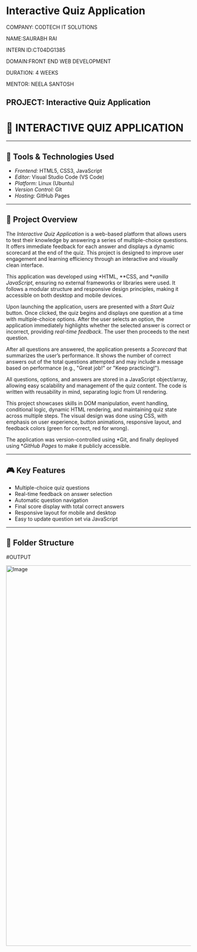 # Interactive Quiz Application

COMPANY: CODTECH IT SOLUTIONS

NAME:SAURABH RAI

INTERN ID:CT04DG1385

DOMAIN:FRONT END WEB DEVELOPMENT

DURATION: 4 WEEKS

MENTOR: NEELA SANTOSH

## PROJECT: Interactive Quiz Application

# 🧠 INTERACTIVE QUIZ APPLICATION

---

## 🧰 Tools & Technologies Used

- *Frontend:* HTML5, CSS3, JavaScript  
- *Editor:* Visual Studio Code (VS Code)  
- *Platform:* Linux (Ubuntu)  
- *Version Control:* Git  
- *Hosting:* GitHub Pages

---

## 📝 Project Overview

The *Interactive Quiz Application* is a web-based platform that allows users to test their knowledge by answering a series of multiple-choice questions. It offers immediate feedback for each answer and displays a dynamic scorecard at the end of the quiz. This project is designed to improve user engagement and learning efficiency through an interactive and visually clean interface.

This application was developed using *HTML, **CSS, and **vanilla JavaScript*, ensuring no external frameworks or libraries were used. It follows a modular structure and responsive design principles, making it accessible on both desktop and mobile devices.

Upon launching the application, users are presented with a *Start Quiz* button. Once clicked, the quiz begins and displays one question at a time with multiple-choice options. After the user selects an option, the application immediately highlights whether the selected answer is correct or incorrect, providing *real-time feedback*. The user then proceeds to the next question.

After all questions are answered, the application presents a *Scorecard* that summarizes the user’s performance. It shows the number of correct answers out of the total questions attempted and may include a message based on performance (e.g., "Great job!" or "Keep practicing!").

All questions, options, and answers are stored in a JavaScript object/array, allowing easy scalability and management of the quiz content. The code is written with reusability in mind, separating logic from UI rendering.

This project showcases skills in DOM manipulation, event handling, conditional logic, dynamic HTML rendering, and maintaining quiz state across multiple steps. The visual design was done using CSS, with emphasis on user experience, button animations, responsive layout, and feedback colors (green for correct, red for wrong).

The application was version-controlled using *Git, and finally deployed using **GitHub Pages* to make it publicly accessible.

---

## 🎮 Key Features

- Multiple-choice quiz questions  
- Real-time feedback on answer selection  
- Automatic question navigation  
- Final score display with total correct answers  
- Responsive layout for mobile and desktop  
- Easy to update question set via JavaScript

---

## 📂 Folder Structure
#OUTPUT

<img width="1887" height="1036" alt="Image" src="https://github.com/user-attachments/assets/764e83b5-90ac-49d1-9764-594fd3cedc5c" />
